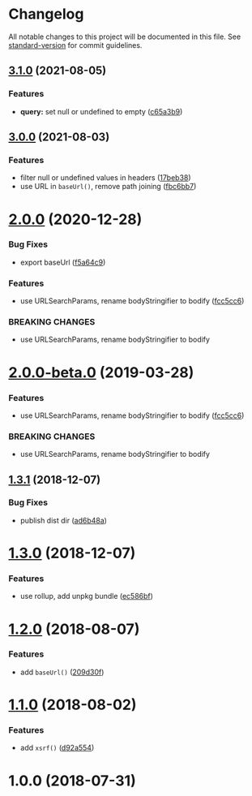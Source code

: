 # Changelog

All notable changes to this project will be documented in this file. See [standard-version](https://github.com/conventional-changelog/standard-version) for commit guidelines.

## [3.1.0](https://github.com/ambar/create-fetch/compare/v3.0.0...v3.1.0) (2021-08-05)


### Features

* **query:** set null or undefined to empty ([c65a3b9](https://github.com/ambar/create-fetch/commit/c65a3b980dbfeff17d559b070649c97aee2b24fd))

## [3.0.0](https://github.com/ambar/create-fetch/compare/v2.0.0...v3.0.0) (2021-08-03)


### Features

* filter null or undefined values in headers ([17beb38](https://github.com/ambar/create-fetch/commit/17beb38c06bfad21bd1fc7322688989db7d6dc20))
* use URL in `baseUrl()`, remove path joining ([fbc6bb7](https://github.com/ambar/create-fetch/commit/fbc6bb73a0379659b88aaaf52d80bcf47535fe56))

# [2.0.0](https://github.com/ambar/create-fetch/compare/v1.3.1...v2.0.0) (2020-12-28)


### Bug Fixes

* export baseUrl ([f5a64c9](https://github.com/ambar/create-fetch/commit/f5a64c9))


### Features

* use URLSearchParams, rename bodyStringifier to bodify ([fcc5cc6](https://github.com/ambar/create-fetch/commit/fcc5cc6))


### BREAKING CHANGES

* use URLSearchParams, rename bodyStringifier to bodify



# [2.0.0-beta.0](https://github.com/ambar/create-fetch/compare/v1.3.2...v2.0.0-beta.0) (2019-03-28)


### Features

* use URLSearchParams, rename bodyStringifier to bodify ([fcc5cc6](https://github.com/ambar/create-fetch/commit/fcc5cc6))


### BREAKING CHANGES

* use URLSearchParams, rename bodyStringifier to bodify



<a name="1.3.1"></a>
## [1.3.1](https://github.com/ambar/create-fetch/compare/v1.3.0...v1.3.1) (2018-12-07)


### Bug Fixes

* publish dist dir ([ad6b48a](https://github.com/ambar/create-fetch/commit/ad6b48a))



<a name="1.3.0"></a>
# [1.3.0](https://github.com/ambar/create-fetch/compare/v1.2.0...v1.3.0) (2018-12-07)


### Features

* use rollup, add unpkg bundle ([ec586bf](https://github.com/ambar/create-fetch/commit/ec586bf))



<a name="1.2.0"></a>
# [1.2.0](https://github.com/ambar/create-fetch/compare/v1.1.0...v1.2.0) (2018-08-07)


### Features

* add `baseUrl()` ([209d30f](https://github.com/ambar/create-fetch/commit/209d30f))



<a name="1.1.0"></a>
# [1.1.0](https://github.com/ambar/create-fetch/compare/v1.0.0...v1.1.0) (2018-08-02)


### Features

* add `xsrf()` ([d92a554](https://github.com/ambar/create-fetch/commit/d92a554))



<a name="1.0.0"></a>
# 1.0.0 (2018-07-31)
